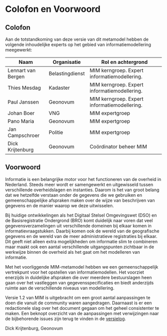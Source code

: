 # Colofon en Voorwoord

## Colofon

Aan de totstandkoming van deze versie van dit metamodel hebben de volgende inhoudelijke experts
op het gebied van informatiemodellering meegewerkt:

| Naam                      | Organisatie    | Rol en achtergrond                            |
|---------------------------|----------------|-----------------------------------------------|
| Lennart van Bergen        | Belastingdienst| MIM kerngroep. Expert informatiemodellering.  |
| Thies Mesdag              | Kadaster       | MIM kerngroep. Expert informatiemodellering.  |
| Paul Janssen              | Geonovum       | MIM kerngroep. Expert informatiemodellering.  |
| Johan Boer                | VNG            | MIM expertgroep                               |
| Pano Maria                | Geonovum       | MIM expertgroep                               |
| Jan Campschroer           | Politie        | MIM expertgroep                               |
| Dick Krijtenburg          | Geonovum       | Coördinator beheer MIM                        |
     
## Voorwoord

Informatie is een belangrijke motor voor het functioneren van de overheid in Nederland. 
Steeds meer wordt er samengewerkt en uitgewisseld tussen verschillende overheidslagen en instanties. 
Daarom is het van groot belang dat we hetzelfde verstaan onder de gegevens die we gebruiken en 
gemeenschappelijke afspraken maken over de wijze van beschrijven van gegevens en de manier 
waarop we deze uitwisselen.

Bij huidige ontwikkelingen als het Digitaal Stelsel Omgevingswet (DSO) en de Basisregistratie Ondergrond (BRO)
komt duidelijk naar voren dat veel gegevensverzamelingen uit verschillende domeinen bij elkaar 
komen in informatievraagstukken. Daarbij komen ook de wereld van de geografische gegevens en de wereld 
van de meer administratieve registraties bij elkaar. Dit geeft niet alleen extra mogelijkheden om 
informatie slim te combineren maar maakt ook een aantal verschillende uitgangspunten zichtbaar in de 
werkwijze binnen de overheid als het gaat om het modelleren van informatie.

Met het voorliggende MIM-metamodel hebben we een gemeenschappelijk vertrekpunt voor het opstellen van 
informatiemodellen. Het voorziet enerzijds in duidelijke afspraken die over meerdere bestuurslagen 
heen gaan over het vastleggen van gegevensspecificaties en biedt anderzijds ruimte aan de verschillende 
niveaus van modellering.

Versie 1.2 van MIM is uitgebracht om een groot aantal aanpassingen te doen die vanuit de community waren aangedragen. Daarnaast is er een redactionele slag over het document gegaan om het geheel consistenter te maken. Een beknopt overzicht van de aanpassingen met verwijzingen naar de bijbehorende issues zijn terug te vinden in de [versielog](#versielog).

Dick Krijtenburg, Geonovum

